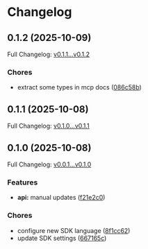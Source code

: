 # Changelog

## 0.1.2 (2025-10-09)

Full Changelog: [v0.1.1...v0.1.2](https://github.com/unityaisolutions/canva-typescript/compare/v0.1.1...v0.1.2)

### Chores

* extract some types in mcp docs ([086c58b](https://github.com/unityaisolutions/canva-typescript/commit/086c58be37b77093b9c783f020cdfadc91d3b421))

## 0.1.1 (2025-10-08)

Full Changelog: [v0.1.0...v0.1.1](https://github.com/unityaisolutions/canva-typescript/compare/v0.1.0...v0.1.1)

## 0.1.0 (2025-10-08)

Full Changelog: [v0.0.1...v0.1.0](https://github.com/unityaisolutions/canva-typescript/compare/v0.0.1...v0.1.0)

### Features

* **api:** manual updates ([f21e2c0](https://github.com/unityaisolutions/canva-typescript/commit/f21e2c0bd6d8a16b0fe56b41f4e5691d3a1119dd))


### Chores

* configure new SDK language ([8f1cc62](https://github.com/unityaisolutions/canva-typescript/commit/8f1cc62cdd4e0fd97f521a8fde7ed1d469d53a75))
* update SDK settings ([667165c](https://github.com/unityaisolutions/canva-typescript/commit/667165c79cd028f46f8ff23d9ec22f92dcaf63c3))
